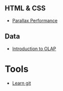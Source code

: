 ## HTML & CSS

- [Parallax Performance](https://www.youtube.com/watch?v=R6TXuXV1bbY)

## Data

- [Introduction to OLAP](https://www.youtube.com/watch?v=1Qdf5c_nmtw)

# Tools

- [Learn git](https://try.github.io/)
